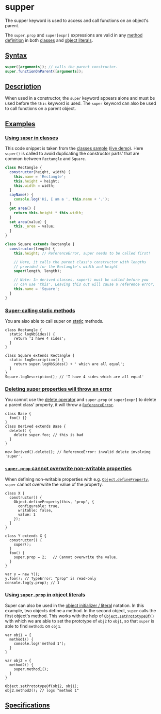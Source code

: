 # supper

The supper keyword is used to access and call functions on an object's parent.

The `super.prop` and `super[expr]` expressions are valid in any [method definition](https://developer.mozilla.org/en-US/docs/Web/JavaScript/Reference/Functions/Method_definitions) in both [classes](https://developer.mozilla.org/en-US/docs/Web/JavaScript/Reference/Classes) and [object literals](https://developer.mozilla.org/en-US/docs/Web/JavaScript/Reference/Operators/Object_initializer).

## [Syntax](https://developer.mozilla.org/en-US/docs/Web/JavaScript/Reference/Operators/super#syntax)

```js
super([arguments]); // calls the parent constructor.
super.functionOnParent([arguments]);
```

## [Description](https://developer.mozilla.org/en-US/docs/Web/JavaScript/Reference/Operators/super#description)

When used in a constructor, the `super` keyword appears alone and must be used before the `this` keyword is used. The `super` keyword can also be used to call functions on a parent object.

## [Examples](https://developer.mozilla.org/en-US/docs/Web/JavaScript/Reference/Operators/super#examples)

### [Using `super` in classes](https://developer.mozilla.org/en-US/docs/Web/JavaScript/Reference/Operators/super#using_super_in_classes)

This code snippet is taken from the [classes sample](https://github.com/GoogleChrome/samples/blob/gh-pages/classes-es6/index.html) ([live demo](https://googlechrome.github.io/samples/classes-es6/index.html)). Here `super()` is called to avoid duplicating the constructor parts' that are common between `Rectangle` and `Square`.

```js
class Rectangle {
  constructor(height, width) {
    this.name = 'Rectangle';
    this.height = height;
    this.width = width;
  }
  sayName() {
    console.log('Hi, I am a ', this.name + '.');
  }
  get area() {
    return this.height * this.width;
  }
  set area(value) {
    this._area = value;
  }
}

class Square extends Rectangle {
  constructor(length) {
    this.height; // ReferenceError, super needs to be called first!

    // Here, it calls the parent class's constructor with lengths
    // provided for the Rectangle's width and height
    super(length, length);

    // Note: In derived classes, super() must be called before you
    // can use 'this'. Leaving this out will cause a reference error.
    this.name = 'Square';
  }
}
```

### [Super-calling static methods](https://developer.mozilla.org/en-US/docs/Web/JavaScript/Reference/Operators/super#super-calling_static_methods)

You are also able to call super on [static](https://developer.mozilla.org/en-US/docs/Web/JavaScript/Reference/Classes/static) methods.

```
class Rectangle {
  static logNbSides() {
    return 'I have 4 sides';
  }
}

class Square extends Rectangle {
  static logDescription() {
    return super.logNbSides() + ' which are all equal';
  }
}
Square.logDescription(); // 'I have 4 sides which are all equal'
```

### [Deleting super properties will throw an error](https://developer.mozilla.org/en-US/docs/Web/JavaScript/Reference/Operators/super#deleting_super_properties_will_throw_an_error)

You cannot use the [delete operator](https://developer.mozilla.org/en-US/docs/Web/JavaScript/Reference/Operators/delete) and `super.prop` or `super[expr]` to delete a parent class' property, it will throw a [`ReferenceError`](https://developer.mozilla.org/en-US/docs/Web/JavaScript/Reference/Global_Objects/ReferenceError).

```
class Base {
  foo() {}
}
class Derived extends Base {
  delete() {
    delete super.foo; // this is bad
  }
}

new Derived().delete(); // ReferenceError: invalid delete involving 'super'.
```

### [`super.prop` cannot overwrite non-writable properties](https://developer.mozilla.org/en-US/docs/Web/JavaScript/Reference/Operators/super#super.prop_cannot_overwrite_non-writable_properties)

When defining non-writable properties with e.g. [`Object.defineProperty`](https://developer.mozilla.org/en-US/docs/Web/JavaScript/Reference/Global_Objects/Object/defineProperty), `super` cannot overwrite the value of the property.

```
class X {
  constructor() {
    Object.defineProperty(this, 'prop', {
      configurable: true,
      writable: false,
      value: 1
    });
  }
}

class Y extends X {
  constructor() {
    super();
  }
  foo() {
    super.prop = 2;   // Cannot overwrite the value.
  }
}

var y = new Y();
y.foo(); // TypeError: "prop" is read-only
console.log(y.prop); // 1
```

### [Using `super.prop` in object literals](https://developer.mozilla.org/en-US/docs/Web/JavaScript/Reference/Operators/super#using_super.prop_in_object_literals)

Super can also be used in the [object initializer / literal](https://developer.mozilla.org/en-US/docs/Web/JavaScript/Reference/Operators/Object_initializer) notation. In this example, two objects define a method. In the second object, `super` calls the first object's method. This works with the help of [`Object.setPrototypeOf()`](https://developer.mozilla.org/en-US/docs/Web/JavaScript/Reference/Global_Objects/Object/setPrototypeOf) with which we are able to set the prototype of `obj2` to `obj1`, so that `super` is able to find `method1` on `obj1`.

```
var obj1 = {
  method1() {
    console.log('method 1');
  }
}

var obj2 = {
  method2() {
    super.method1();
  }
}

Object.setPrototypeOf(obj2, obj1);
obj2.method2(); // logs "method 1"
```

## [Specifications](https://developer.mozilla.org/en-US/docs/Web/JavaScript/Reference/Operators/super#specifications)
